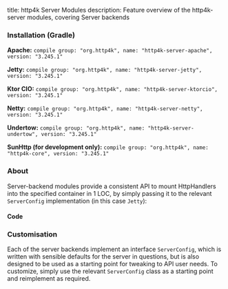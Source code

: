 title: http4k Server Modules
description: Feature overview of the http4k-server modules, covering Server backends

### Installation (Gradle)
**Apache:** ```compile group: "org.http4k", name: "http4k-server-apache", version: "3.245.1"```

**Jetty:** ```compile group: "org.http4k", name: "http4k-server-jetty", version: "3.245.1"```

**Ktor CIO:** ```compile group: "org.http4k", name: "http4k-server-ktorcio", version: "3.245.1"```

**Netty:** ```compile group: "org.http4k", name: "http4k-server-netty", version: "3.245.1"```

**Undertow:** ```compile group: "org.http4k", name: "http4k-server-undertow", version: "3.245.1"```

**SunHttp (for development only):** ```compile group: "org.http4k", name: "http4k-core", version: "3.245.1"```

### About
Server-backend modules provide a consistent API to mount HttpHandlers into the specified container in 1 LOC, by 
simply passing it to the relevant `ServerConfig` implementation (in this case `Jetty`):

#### Code [<img class="octocat"/>](https://github.com/http4k/http4k/blob/master/src/docs/guide/modules/servers/example_http.kt)

<script src="https://gist-it.appspot.com/https://github.com/http4k/http4k/blob/master/src/docs/guide/modules/servers/example_http.kt"></script>

### Customisation
Each of the server backends implement an interface `ServerConfig`, which is written with sensible defaults for the server in questions, 
but is also designed to be used as a starting point for tweaking to API user needs. To customize, simply use the relevant `ServerConfig` 
class as a starting point and reimplement as required.
